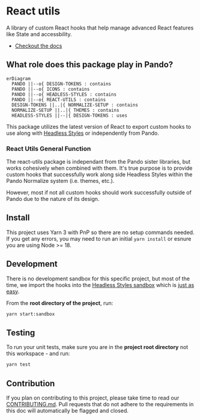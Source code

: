 # React utils

A library of custom React hooks that help manage advanced React features like State and accessbility.

- [Checkout the docs](design.pluralsight.com/development/react-utils)

## What role does this package play in Pando?

```mermaid
erDiagram
  PANDO ||--o{ DESIGN-TOKENS : contains
  PANDO ||--o{ ICONS : contains
  PANDO ||--o{ HEADLESS-STYLES : contains
  PANDO ||--o{ REACT-UTILS : contains
  DESIGN-TOKENS ||..|{ NORMALIZE-SETUP : contains
  NORMALIZE-SETUP ||..|{ THEMES : contains
  HEADLESS-STYLES ||--|{ DESIGN-TOKENS : uses
```

This package utilizes the latest version of React to export custom hooks to use along with [Headless Styles](https://design.pluralsight.com/docs/next/development/headless-styles/intro) or independently from Pando.

### React Utils General Function

The react-utils package is independant from the Pando sister libraries, but works cohesively when combined with them. It's true purpose is to provide custom hooks that successfully work along side Headless Styles within the Pando Normalize system (i.e. themes, etc.).

However, most if not all custom hooks should work successfully outside of Pando due to the nature of its design.

## Install

This project uses Yarn 3 with PnP so there are no setup commands needed. If you get any errors, you may need to run an initial `yarn install` or esnure you are using Node >= 18.

## Development

There is no development sandbox for this specific project, but most of the time, we import the hooks into the [Headless Styles sandbox](https://github.com/pluralsight/pando/tree/main/packages/headless-styles/sandbox) which is [just as easy](https://github.com/pluralsight/pando/blob/main/packages/headless-styles/sandbox/src/components/Tabs.jsx#L2-L8).

From the **root directory of the project**, run:

```bash
yarn start:sandbox
```

## Testing

To run your unit tests, make sure you are in the **project root directory** not this workspace - and run:

```bash
yarn test
```

## Contribution

If you plan on contributing to this project, please take time to read our [CONTRIBUTING.md](https://github.com/pluralsight/pando/blob/main/CONTRIBUTING.md). Pull requests that do not adhere to the requirements in this doc will automatically be flagged and closed.
